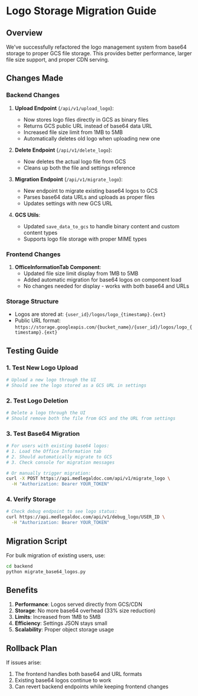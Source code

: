 # Logo Storage Migration Guide

## Overview
We've successfully refactored the logo management system from base64 storage to proper GCS file storage. This provides better performance, larger file size support, and proper CDN serving.

## Changes Made

### Backend Changes
1. **Upload Endpoint** (`/api/v1/upload_logo`):
   - Now stores logo files directly in GCS as binary files
   - Returns GCS public URL instead of base64 data URL
   - Increased file size limit from 1MB to 5MB
   - Automatically deletes old logo when uploading new one

2. **Delete Endpoint** (`/api/v1/delete_logo`):
   - Now deletes the actual logo file from GCS
   - Cleans up both the file and settings reference

3. **Migration Endpoint** (`/api/v1/migrate_logo`):
   - New endpoint to migrate existing base64 logos to GCS
   - Parses base64 data URLs and uploads as proper files
   - Updates settings with new GCS URL

4. **GCS Utils**:
   - Updated `save_data_to_gcs` to handle binary content and custom content types
   - Supports logo file storage with proper MIME types

### Frontend Changes
1. **OfficeInformationTab Component**:
   - Updated file size limit display from 1MB to 5MB
   - Added automatic migration for base64 logos on component load
   - No changes needed for display - works with both base64 and URLs

### Storage Structure
- Logos are stored at: `{user_id}/logos/logo_{timestamp}.{ext}`
- Public URL format: `https://storage.googleapis.com/{bucket_name}/{user_id}/logos/logo_{timestamp}.{ext}`

## Testing Guide

### 1. Test New Logo Upload
```bash
# Upload a new logo through the UI
# Should see the logo stored as a GCS URL in settings
```

### 2. Test Logo Deletion
```bash
# Delete a logo through the UI
# Should remove both the file from GCS and the URL from settings
```

### 3. Test Base64 Migration
```bash
# For users with existing base64 logos:
# 1. Load the Office Information tab
# 2. Should automatically migrate to GCS
# 3. Check console for migration messages

# Or manually trigger migration:
curl -X POST https://api.medlegaldoc.com/api/v1/migrate_logo \
  -H "Authorization: Bearer YOUR_TOKEN"
```

### 4. Verify Storage
```bash
# Check debug endpoint to see logo status:
curl https://api.medlegaldoc.com/api/v1/debug_logo/USER_ID \
  -H "Authorization: Bearer YOUR_TOKEN"
```

## Migration Script
For bulk migration of existing users, use:
```bash
cd backend
python migrate_base64_logos.py
```

## Benefits
1. **Performance**: Logos served directly from GCS/CDN
2. **Storage**: No more base64 overhead (33% size reduction)
3. **Limits**: Increased from 1MB to 5MB
4. **Efficiency**: Settings JSON stays small
5. **Scalability**: Proper object storage usage

## Rollback Plan
If issues arise:
1. The frontend handles both base64 and URL formats
2. Existing base64 logos continue to work
3. Can revert backend endpoints while keeping frontend changes